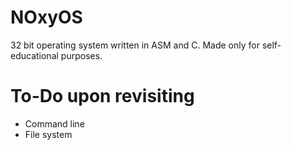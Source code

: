# NOxyOS
32 bit operating system written in ASM and C.
Made only for self-educational purposes.

# To-Do upon revisiting
- Command line
- File system
